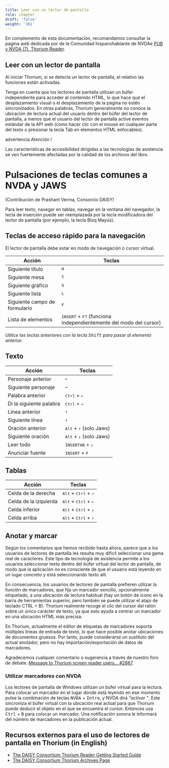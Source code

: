 ```yaml
---
title: Leer con un lector de pantalla
role: chapter
draft: 'false'
weight: '301'
---
```


En complemento de esta documentación, recomandamos consultar la pagina web dedicada por de la Comunidad hispanohablante de NVDAe [PUB y NVDA (7). Thorium Reader](https://nvdaes.github.io/epub7).

## Leer con un lector de pantalla

Al iniciar Thorium, si se detecta un lector de pantalla, el relativo las funciones están activadas.

Tenga en cuenta que los lectores de pantalla utilizan un búfer independiente para acceder al contenido HTML, lo que hace que el desplazamiento visual o el desplazamiento de la página no estén sincronizados. En otras palabras, Thorium generalmente no conoce la ubicación de lectura actual del usuario dentro del búfer del lector de pantalla, a menos que el usuario del lector de pantalla active eventos estándar de la API web (como hacer clic con el mouse en cualquier parte del texto o presionar la tecla Tab en elementos HTML enfocables).

advertencia Atención !

Las características de accesibilidad dirigidas a las tecnologías de asistencia se ven fuertemente afectadas por la calidad de los archivos del libro.

# Pulsaciones de teclas comunes a NVDA y JAWS

(Contribución de Prashant Verma, Consorcio DAISY)

Para leer texto, navegar en tablas, navegar en la ventana del navegador, la tecla de inserción puede ser reemplazada por la tecla modificadora del lector de pantalla (por ejemplo, la tecla Bloq Mayús).

## Teclas de acceso rápido para la navegación

El lector de pantalla debe estar en modo de navegación o cursor virtual.

Acción | Teclas
--- | ---
Siguiente título | <kbd>H</kbd>
Siguiente mesa | <kbd>T</kbd>
Siguiente gráfico | <kbd>G</kbd>
Siguiente lista | <kbd>L</kbd>
Siguiente campo de formulario | <kbd>F</kbd>
Lista de elementos | <kbd>INSERT</kbd> + <kbd>F7</kbd> (funciona independientemente del modo del cursor)

*Utilice las teclas anteriores con la tecla <kbd>Shift</kbd> para pasar al elemento anterior.*

## Texto

Acción | Teclas
--- | ---
Personaje anterior | <kbd>←</kbd>
Siguiente personaje | <kbd>→</kbd>
Palabra anterior | <kbd>Ctrl</kbd> + <kbd>←</kbd>
Di la siguiente palabra | <kbd>Ctrl</kbd> + <kbd>→</kbd>
Línea anterior | <kbd> ↑</kbd>
Siguiente línea | <kbd>↓</kbd>
Oración anterior | <kbd>Alt</kbd> + <kbd> ↑</kbd> (solo Jaws)
Siguiente oración | <kbd>Alt</kbd> + <kbd>↓</kbd> (solo Jaws)
Leer todo | <kbd>INSERTAR</kbd> + <kbd>↓</kbd>
Anunciar fuente | <kbd>INSERT</kbd> + <kbd>F</kbd>

## Tablas

Acción | Teclas
--- | ---
Celda de la derecha | <kbd>Alt</kbd> + <kbd>Ctrl</kbd> + <kbd>→</kbd>
Celda de la izquierda | <kbd>Alt</kbd> + <kbd>Ctrl</kbd> + <kbd>←</kbd>
Celda inferior | <kbd>Alt</kbd> + <kbd>Ctrl</kbd> + <kbd>↓</kbd>
Celda arriba | <kbd>Alt</kbd> + <kbd>Ctrl</kbd> + <kbd> ↑</kbd>



## Anotar y marcar

Según los comentarios que hemos recibido hasta ahora, parece que a los usuarios de lectores de pantalla les resulta muy difícil seleccionar una gama real de caracteres. Este tipo de tecnología de asistencia permite a los usuarios seleccionar texto dentro del búfer virtual del lector de pantalla, de modo que la aplicación no es consciente de que el usuario está leyendo en un lugar concreto y está seleccionando texto allí.

En consecuencia, los usuarios de lectores de pantalla prefieren utilizar la función de marcadores, que fija un marcador sencillo, opcionalmente etiquetado, a una ubicación de lectura habitual (hay un botón de icono en la barra de herramientas superior, pero también se puede utilizar el atajo de teclado <tecla>CTRL</tecla> + <tecla>B</tecla>).
Thorium realmente recoge el clic del cursor del ratón sobre un único carácter de texto, ya que esto ayuda a centrar un marcador en una ubicación HTML más precisa.

En Thorium, actualmente el editor de etiquetas de marcadores soporta múltiples líneas de entrada de texto, lo que hace posible anotar ubicaciones de documentos gruesos. Por tanto, puede considerarse un sustituto del actual anotador, pero no hay importación/exportación de datos de marcadores.

Agradecemos cualquier comentario o sugerencia a través de nuestro foro de debate.:[Message to Thorium screen reader users... #2867](https://github.com/edrlab/thorium-reader/discussions/2867).

### Utilizar marcadores con NVDA

Los lectores de pantalla de Windows utilizan un búfer virtual
para la lectura. Para colocar un marcador en el lugar donde está leyendo en ese momento
pulse la combinación de teclas <kbd>NVDA</kbd> + <kbd>Intro</kbd>,
y NVDA dirá *"activar "*. Este
sincroniza el búfer virtual con la ubicación real actual para que Thorium
puede deducir el objeto
en el que se encuentra el cursor. Entonces usa
<kbd>Ctrl</kbd> + <kbd>B</kbd> para colocar un marcador.
Una notificación sonora le informará del número de marcadores
en la publicación actual.

## Recursos externos para el uso de lectores de pantalla en Thorium (in English)

<div lang="en">

* [The DAISY Consortium Thorium Reader Getting Started Guide](https://daisy.org/guidance/info-help/guidance-training/reading-systems/thorium-epub-reader-quick-start-guide/)
* [The DAISY Consortium Thorium Archives Page](https://daisy.org/news-events/tag/thorium/)

</div>
